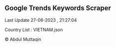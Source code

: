 

## Google Trends Keywords Scraper 
 
Last Update 27-06-2023 , 21:27:04

Country List :
VIETNAM.json



© Abdul Muttaqin 
